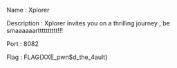Name : Xplorer

Description : Xplorer invites you on a thrilling journey , be smaaaaaartttttttttt!!!

Port : 8082

Flag : FLAG{XXE_pwn$d_the_4ault}


